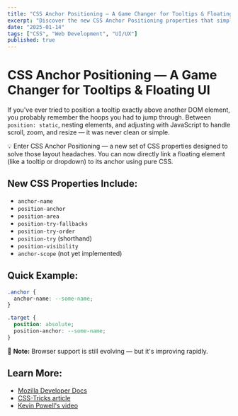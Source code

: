 ```yaml
---
title: "CSS Anchor Positioning — A Game Changer for Tooltips & Floating UI"
excerpt: "Discover the new CSS Anchor Positioning properties that simplify tooltip and floating UI positioning without JavaScript workarounds."
date: "2025-01-14"
tags: ["CSS", "Web Development", "UI/UX"]
published: true
---
```


# CSS Anchor Positioning — A Game Changer for Tooltips & Floating UI

If you've ever tried to position a tooltip exactly above another DOM element, you probably remember the hoops you had to jump through. Between `position: static`, nesting elements, and adjusting with JavaScript to handle scroll, zoom, and resize — it was never clean or simple.

💡 Enter CSS Anchor Positioning — a new set of CSS properties designed to solve those layout headaches. You can now directly link a floating element (like a tooltip or dropdown) to its anchor using pure CSS.

## New CSS Properties Include:

- `anchor-name`
- `position-anchor`
- `position-area`
- `position-try-fallbacks`
- `position-try-order`
- `position-try` (shorthand)
- `position-visibility`
- `anchor-scope` (not yet implemented)

## Quick Example:

```css
.anchor {
  anchor-name: --some-name;
}

.target {
  position: absolute;
  position-anchor: --some-name;
}
```

📌 **Note:** Browser support is still evolving — but it's improving rapidly.

## Learn More:

- [Mozilla Developer Docs](https://lnkd.in/dwHjbaCB)
- [CSS-Tricks article](https://lnkd.in/dNPmP9pp)
- [Kevin Powell's video](https://lnkd.in/d4yecfs4)
